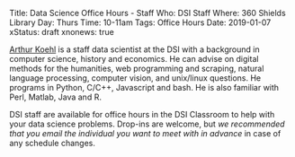 Title: Data Science Office Hours - Staff
Who: DSI Staff
Where: 360 Shields Library
Day:  Thurs
Time: 10-11am
Tags: Office Hours
Date: 2019-01-07
xStatus: draft
xnonews: true

[Arthur Koehl](mailto:avkoehl@ucdavis.edu) is a staff data scientist at the DSI with a background in computer science, history and economics. He can advise on digital methods for the humanities, web programming and scraping, natural language processing, computer vision, and unix/linux questions. He programs in Python, C/C++, Javascript and bash. He is also familiar with Perl, Matlab, Java and R.

DSI staff are available for office hours in the DSI Classroom to
help with your data science problems. Drop-ins are welcome, but *we
recommended that you email the individual you want to meet with in advance* in
case of any schedule changes.